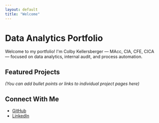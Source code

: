 ```yaml
---
layout: default
title: "Welcome"
---
```


# Data Analytics Portfolio

Welcome to my portfolio! I'm Colby Kellersberger — MAcc, CIA, CFE, CICA — focused on data analytics, internal audit, and process automation.

## Featured Projects

*(You can add bullet points or links to individual project pages here)*

## Connect With Me

- [GitHub](https://github.com/colby-k)
- [LinkedIn](https://www.linkedin.com/in/colby-k)
